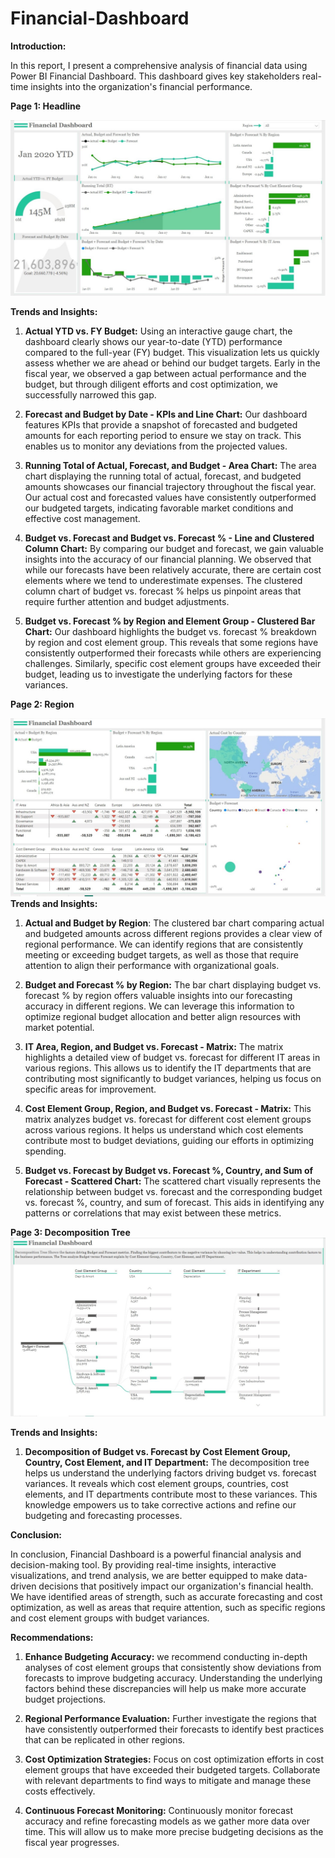 # Financial-Dashboard

**Introduction:**

In this report, I present a comprehensive analysis of financial data using Power BI Financial Dashboard. This dashboard gives key stakeholders real-time insights into the organization's financial performance.


**Page 1: Headline**

![Headline Report](https://github.com/rajikudusadewale/Financial-Dashboard/blob/main/Headline.jpg)

**Trends and Insights:**

1. **Actual YTD vs. FY Budget:**
   Using an interactive gauge chart, the dashboard clearly shows our year-to-date (YTD) performance compared to the full-year (FY) budget. This visualization lets us quickly assess whether we are ahead or behind our budget targets. Early in the fiscal year, we observed a gap between actual performance and the budget, but through diligent efforts and cost optimization, we successfully narrowed this gap.

2. **Forecast and Budget by Date - KPIs and Line Chart:**
   Our dashboard features KPIs that provide a snapshot of forecasted and budgeted amounts for each reporting period to ensure we stay on track. This enables us to monitor any deviations from the projected values.

3. **Running Total of Actual, Forecast, and Budget - Area Chart:**
   The area chart displaying the running total of actual, forecast, and budgeted amounts showcases our financial trajectory throughout the fiscal year. Our actual cost and forecasted values have consistently outperformed our budgeted targets, indicating favorable market conditions and effective cost management.

4. **Budget vs. Forecast and Budget vs. Forecast % - Line and Clustered Column Chart:**
   By comparing our budget and forecast, we gain valuable insights into the accuracy of our financial planning. We observed that while our forecasts have been relatively accurate, there are certain cost elements where we tend to underestimate expenses. The clustered column chart of budget vs. forecast % helps us pinpoint areas that require further attention and budget adjustments.

5. **Budget vs. Forecast % by Region and Element Group - Clustered Bar Chart:**
   Our dashboard highlights the budget vs. forecast % breakdown by region and cost element group. This reveals that some regions have consistently outperformed their forecasts while others are experiencing challenges. Similarly, specific cost element groups have exceeded their budget, leading us to investigate the underlying factors for these variances.

**Page 2: Region**

![Region Report](https://github.com/rajikudusadewale/Financial-Dashboard/blob/main/Region.jpg)
**Trends and Insights:**

1. **Actual and Budget by Region**: The clustered bar chart comparing actual and budgeted amounts across different regions provides a clear view of regional performance. We can identify regions that are consistently meeting or exceeding budget targets, as well as those that require attention to align their performance with organizational goals.

2. **Budget and Forecast % by Region:** The bar chart displaying budget vs. forecast % by region offers valuable insights into our forecasting accuracy in different regions. We can leverage this information to optimize regional budget allocation and better align resources with market potential.

3. **IT Area, Region, and Budget vs. Forecast - Matrix:** The matrix highlights a detailed view of budget vs. forecast for different IT areas in various regions. This allows us to identify the IT departments that are contributing most significantly to budget variances, helping us focus on specific areas for improvement.

3. **Cost Element Group, Region, and Budget vs. Forecast - Matrix:** This matrix analyzes budget vs. forecast for different cost element groups across various regions. It helps us understand which cost elements contribute most to budget deviations, guiding our efforts in optimizing spending.

4. **Budget vs. Forecast by Budget vs. Forecast %, Country, and Sum of Forecast - Scattered Chart:** The scattered chart visually represents the relationship between budget vs. forecast and the corresponding budget vs. forecast %, country, and sum of forecast. This aids in identifying any patterns or correlations that may exist between these metrics.


**Page 3: Decomposition Tree**
![Decomposition Tree Report](https://github.com/rajikudusadewale/Financial-Dashboard/blob/main/Decomposition%20Tree.jpg)

**Trends and Insights:**

1.  **Decomposition of Budget vs. Forecast by Cost Element Group, Country, Cost Element, and IT Department:** The decomposition tree helps us understand the underlying factors driving budget vs. forecast variances. It reveals which cost element groups, countries, cost elements, and IT departments contribute most to these variances. This knowledge empowers us to take corrective actions and refine our budgeting and forecasting processes.

**Conclusion:**

In conclusion, Financial Dashboard is a powerful financial analysis and decision-making tool. By providing real-time insights, interactive visualizations, and trend analysis, we are better equipped to make data-driven decisions that positively impact our organization's financial health. We have identified areas of strength, such as accurate forecasting and cost optimization, as well as areas that require attention, such as specific regions and cost element groups with budget variances.

**Recommendations:**

1. **Enhance Budgeting Accuracy:** we recommend conducting in-depth analyses of cost element groups that consistently show deviations from forecasts to improve budgeting accuracy. Understanding the underlying factors behind these discrepancies will help us make more accurate budget projections.

2. **Regional Performance Evaluation:** Further investigate the regions that have consistently outperformed their forecasts to identify best practices that can be replicated in other regions.

3. **Cost Optimization Strategies:** Focus on cost optimization efforts in cost element groups that have exceeded their budgeted targets. Collaborate with relevant departments to find ways to mitigate and manage these costs effectively.

4. **Continuous Forecast Monitoring:** Continuously monitor forecast accuracy and refine forecasting models as we gather more data over time. This will allow us to make more precise budgeting decisions as the fiscal year progresses.





